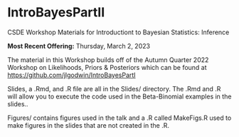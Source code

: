 # IntroBayesPartII
CSDE Workshop Materials for Introductiont to Bayesian Statistics: Inference

**Most Recent Offering:** Thursday, March 2, 2023

The material in this Workshop builds off of the Autumn Quarter 2022 Workshop on Likelihoods, Priors \& Posteriors which can be found at https://github.com/jlgodwin/IntroBayesPartI

Slides, a .Rmd, and .R file are all in the Slides/ directory. The .Rmd and .R will allow you to execute the code used in the Beta-Binomial examples in the slides..

Figures/ contains figures used in the talk and a .R called MakeFigs.R used to make figures in the slides that are not created in the .R.
